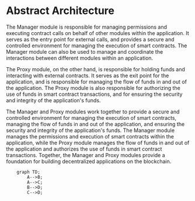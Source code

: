 # Abstract Architecture

The Manager module is responsible for managing permissions and executing contract calls on behalf of other modules within the application. It serves as the entry point for external calls, and provides a secure and controlled environment for managing the execution of smart contracts. The Manager module can also be used to manage and coordinate the interactions between different modules within an application.

The Proxy module, on the other hand, is responsible for holding funds and interacting with external contracts. It serves as the exit point for the application, and is responsible for managing the flow of funds in and out of the application. The Proxy module is also responsible for authorizing the use of funds in smart contract transactions, and for ensuring the security and integrity of the application's funds.

The Manager and Proxy modules work together to provide a secure and controlled environment for managing the execution of smart contracts, managing the flow of funds in and out of the application, and ensuring the security and integrity of the application's funds. The Manager module manages the permissions and execution of smart contracts within the application, while the Proxy module manages the flow of funds in and out of the application and authorizes the use of funds in smart contract transactions. Together, the Manager and Proxy modules provide a foundation for building decentralized applications on the blockchain.

```mermaid
    graph TD;
        A-->B;
        A-->C;
        B-->D;
        C-->D;
```
